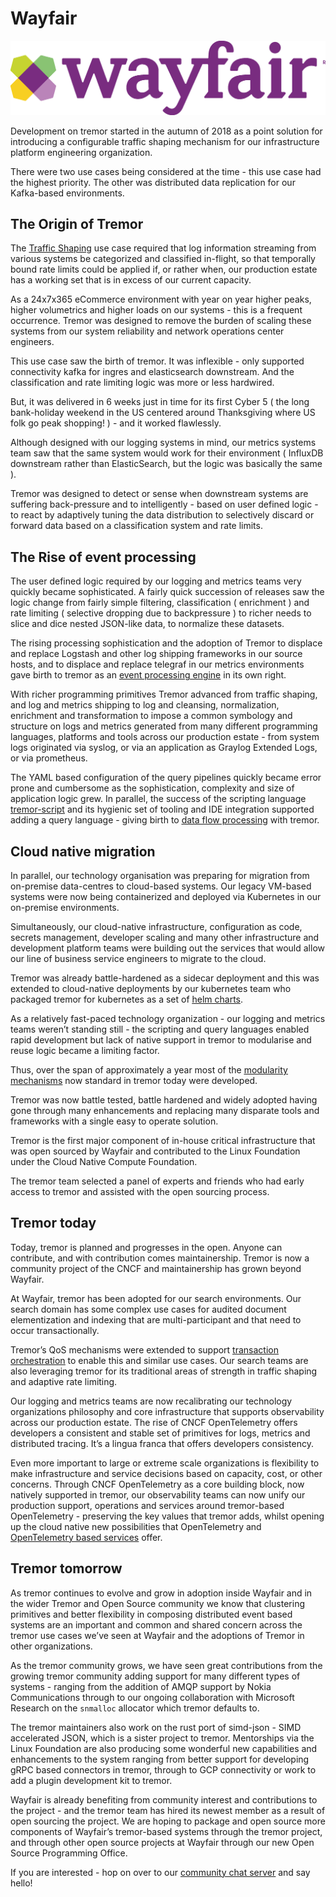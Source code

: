 # Wayfair

![wayfair](./media/wayfair.png)

Development on tremor started in the autumn of 2018 as a point solution
for introducing a configurable traffic shaping mechanism for our
infrastructure platform engineering organization.

There were two use cases being considered at the time - this use case
had the highest priority. The other was distributed data replication for
our Kafka-based environments.

## The Origin of Tremor

The [Traffic Shaping](./traffic-shaping)
use case required that log information streaming from various systems be
categorized and classified in-flight, so that temporally bound rate
limits could be applied if, or rather when, our production estate has a
working set that is in excess of our current capacity.

As a 24x7x365 eCommerce environment with year on year higher peaks,
higher volumetrics and higher loads on our systems - this is a frequent
occurrence. Tremor was designed to remove the burden of scaling these
systems from our system reliability and network operations center
engineers.  
  
This use case saw the birth of tremor. It was inflexible - only
supported connectivity kafka for ingres and elasticsearch downstream.
And the classification and rate limiting logic was more or less
hardwired.

But, it was delivered in 6 weeks just in time for its first Cyber 5 (
the long bank-holiday weekend in the US centered around Thanksgiving
where US folk go peak shopping! ) - and it worked flawlessly.

Although designed with our logging systems in mind, our metrics systems
team saw that the same system would work for their environment (
InfluxDB downstream rather than ElasticSearch, but the logic was
basically the same ).

Tremor was designed to detect or sense when downstream systems are
suffering back-pressure and to intelligently - based on user defined
logic - to react by adaptively tuning the data distribution to
selectively discard or forward data based on a classification system and
rate limits.

## The Rise of event processing

The user defined logic required by our logging and metrics teams very
quickly became sophisticated. A fairly quick succession of releases saw
the logic change from fairly simple filtering, classification (
enrichment ) and rate limiting ( selective dropping due to backpressure
) to richer needs to slice and dice nested JSON-like data, to normalize
these datasets.

The rising processing sophistication and the adoption of Tremor to
displace and replace Logstash and other log shipping frameworks in our
source hosts, and to displace and replace telegraf in our metrics
environments gave birth to tremor as an [event processing
engine](./data-distribution)
in its own right.

With richer programming primitives Tremor advanced from traffic shaping,
and log and metrics shipping to log and cleansing, normalization,
enrichment and transformation to impose a common symbology and structure
on logs and metrics generated from many different programming languages,
platforms and tools across our production estate - from system logs
originated via syslog, or via an application as Graylog Extended Logs,
or via prometheus.

The YAML based configuration of the query pipelines quickly became error
prone and cumbersome as the sophistication, complexity and size of
application logic grew. In parallel, the success of the scripting
language
[<u>tremor-script</u>](/docs/next/getting-started/scripting)
and its hygienic set of tooling and IDE integration supported adding a
query language - giving birth to [<u>data flow
processing</u>](./data-flow)
with tremor.

## Cloud native migration

In parallel, our technology organisation was preparing for migration
from on-premise data-centres to cloud-based systems. Our legacy VM-based
systems were now being containerized and deployed via Kubernetes in our
on-premise environments.  
  
Simultaneously, our cloud-native infrastructure, configuration as code,
secrets management, developer scaling and many other infrastructure and
development platform teams were building out the services that would
allow our line of business service engineers to migrate to the cloud.

Tremor was already battle-hardened as a sidecar deployment and this was
extended to cloud-native deployments by our kubernetes team who packaged
tremor for kubernetes as a set of [<u>helm
charts</u>](./kubernetes-sidecars).

As a relatively fast-paced technology organization - our logging and
metrics teams weren’t standing still - the scripting and query languages
enabled rapid development but lack of native support in tremor to
modularise and reuse logic became a limiting factor.

Thus, over the span of approximately a year most of the [<u>modularity
mechanisms</u>](./modularity)
now standard in tremor today were developed.

Tremor was now battle tested, battle hardened and widely adopted having
gone through many enhancements and replacing many disparate tools and
frameworks with a single easy to operate solution.  
  
Tremor is the first major component of in-house critical infrastructure
that was open sourced by Wayfair and contributed to the Linux Foundation
under the Cloud Native Compute Foundation.

The tremor team selected a panel of experts and friends who had early
access to tremor and assisted with the open sourcing process.

## Tremor today

Today, tremor is planned and progresses in the open. Anyone can
contribute, and with contribution comes maintainership. Tremor is now a
community project of the CNCF and maintainership has grown beyond
Wayfair.

At Wayfair, tremor has been adopted for our search environments. Our
search domain has some complex use cases for audited document
elementization and indexing that are multi-participant and that need to
occur transactionally.

Tremor’s QoS mechanisms were extended to support [<u>transaction
orchestration</u>](./search)
to enable this and similar use cases. Our search teams are also
leveraging tremor for its traditional areas of strength in traffic
shaping and adaptive rate limiting.

Our logging and metrics teams are now recalibrating our technology
organizations philosophy and core infrastructure that supports
observability across our production estate. The rise of CNCF
OpenTelemetry offers developers a consistent and stable set of
primitives for logs, metrics and distributed tracing. It’s a lingua
franca that offers developers consistency.  
  
Even more important to large or extreme scale organizations is
flexibility to make infrastructure and service decisions based on
capacity, cost, or other concerns. Through CNCF OpenTelemetry as a core
building block, now natively supported in tremor, our observability
teams can now unify our production support, operations and services
around tremor-based OpenTelemetry - preserving the key values that
tremor adds, whilst opening up the cloud native new possibilities that
OpenTelemetry and [<u>OpenTelemetry based
services</u>](./uop)
offer.

## Tremor tomorrow

As tremor continues to evolve and grow in adoption inside Wayfair and
in the wider Tremor and Open Source community we know that clustering
primitives and better flexibility in composing distributed event based
systems are an important and common and shared concern across the tremor
use cases we’ve seen at Wayfair and the adoptions of Tremor in other
organizations.

As the tremor community grows, we have seen great contributions from the
growing tremor community adding support for many different types of
systems - ranging from the addition of AMQP support by Nokia
Communications through to our ongoing collaboration with Microsoft
Research on the `snmalloc` allocator which tremor defaults to.  
  
The tremor maintainers also work on the rust port of simd-json - SIMD
accelerated JSON, which is a sister project to tremor. Mentorships via
the Linux Foundation are also producing some wonderful new capabilities
and enhancements to the system ranging from better support for
developing gRPC based connectors in tremor, through to GCP connectivity
or work to add a plugin development kit to tremor.  
  
Wayfair is already benefiting from community interest and contributions
to the project - and the tremor team has hired its newest member as a
result of open sourcing the project. We are hoping to package and open
source more components of Wayfair’s tremor-based systems through the
tremor project, and through other open source projects at Wayfair
through our new Open Source Programming Office.

If you are interested - hop on over to our [<u>community chat
server</u>](https://chat.tremor.rs/) and say hello!
